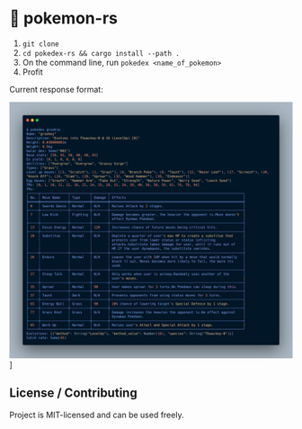 # 🧢 pokemon-rs

<!--[![Latest version](https://img.shields.io/crates/v/pokedex.svg)](https://crates.io/crates/pokedex)

If you _really_ want to use this tool, here's how:
-->
1. `git clone` 
2. `cd pokedex-rs && cargo install --path .`
3. On the command line, run `pokedex <name_of_pokemon>`
4. Profit

Current response format:

![Searching for "Grookie"](./data/readme-inclusion.png)]

## License / Contributing

Project is MIT-licensed and can be used freely.
